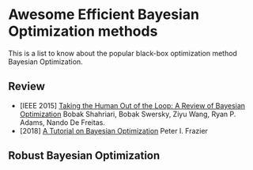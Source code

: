 # Awesome Efficient Bayesian Optimization methods
This is a list to know about the popular black-box optimization method Bayesian Optimization.
## Review
* [IEEE 2015] [Taking the Human Out of the Loop: A Review of Bayesian Optimization](https://ieeexplore.ieee.org/stamp/stamp.jsp?arnumber=7352306) Bobak Shahriari, Bobak Swersky, Ziyu Wang, Ryan P. Adams, Nando De Freitas.
* [2018] [A Tutorial on Bayesian Optimization](https://arxiv.org/pdf/1807.02811.pdf%C2%A0) Peter I. Frazier

## Robust Bayesian Optimization
